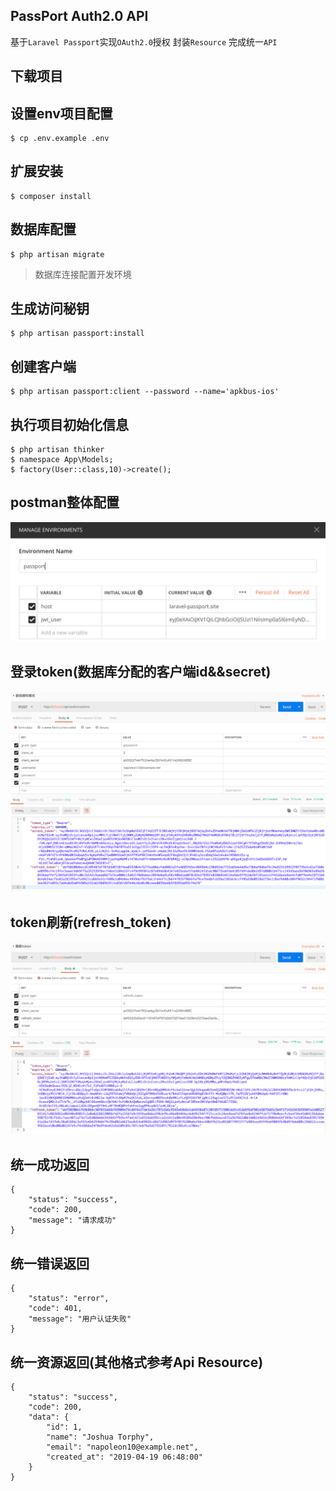 ## PassPort Auth2.0 API
基于`Laravel Passport`实现`OAuth2.0`授权   封装`Resource` 完成统一`API`
 
## 下载项目

## 设置env项目配置

```
$ cp .env.example .env
``` 

## 扩展安装

```
$ composer install
```

## 数据库配置

```
$ php artisan migrate
```

> 数据库连接配置开发环境

## 生成访问秘钥

```
$ php artisan passport:install
```

## 创建客户端

```
$ php artisan passport:client --password --name='apkbus-ios'
```

## 执行项目初始化信息
```
$ php artisan thinker
$ namespace App\Models;
$ factory(User::class,10)->create();
```

## postman整体配置
![002](public/screenshot/002.png)

## 登录token(数据库分配的客户端id&&secret)
![001](public/screenshot/001.png)

## token刷新(refresh_token)
![003](public/screenshot/003.png)

## 统一成功返回
```
{
    "status": "success",
    "code": 200,
    "message": "请求成功"
}
```

## 统一错误返回
```
{
    "status": "error",
    "code": 401,
    "message": "用户认证失败"
}
```

## 统一资源返回(其他格式参考Api Resource)
```
{
    "status": "success",
    "code": 200,
    "data": {
        "id": 1,
        "name": "Joshua Torphy",
        "email": "napoleon10@example.net",
        "created_at": "2019-04-19 06:48:00"
    }
}
```